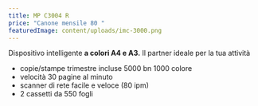 ```yaml
---
title: MP C3004 R
price: "Canone mensile 80 "
featuredImage: content/uploads/imc-3000.png
---
```

Dispositivo intelligente **a colori A4 e A3.** Il partner ideale per la tua attività

* copie/stampe trimestre incluse 5000 bn 1000 colore
* velocità 30 pagine al minuto
* scanner di rete facile e veloce (80 ipm)
* 2 cassetti da 550 fogli